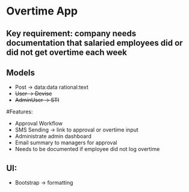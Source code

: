 # Overtime App

## Key requirement: company needs documentation that salaried employees did or did not get overtime each week

## Models
- Post -> data:data rational:text
- <s>User -> Devise</s>
- <s>AdminUser -> STI</s>

#Features:
- Approval Workflow
- SMS Sending -> link to approval or overtime input
- Administrate admin dashboard
- Email summary to managers for approval
- Needs to be documented if employee did not log overtime

## UI:
- Bootstrap -> formatting